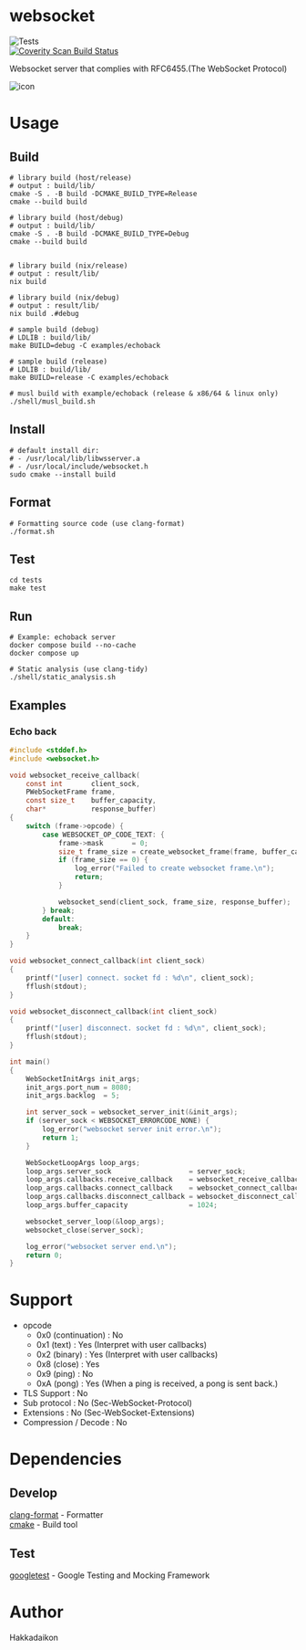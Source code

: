 # websocket  
![Tests](https://github.com/Hakkadaikon/websocket/actions/workflows/test.yml/badge.svg)  
<a href="https://scan.coverity.com/projects/hakkadaikon-websocket">
  <img alt="Coverity Scan Build Status"
       src="https://scan.coverity.com/projects/31257/badge.svg"/>
</a>

Websocket server that complies with RFC6455.(The WebSocket Protocol)  

![icon](https://github.com/user-attachments/assets/6747414b-d35f-4e1e-80ca-be8c039a4055)

# Usage  
## Build  

```shell  
# library build (host/release)
# output : build/lib/
cmake -S . -B build -DCMAKE_BUILD_TYPE=Release
cmake --build build

# library build (host/debug)
# output : build/lib/
cmake -S . -B build -DCMAKE_BUILD_TYPE=Debug
cmake --build build


# library build (nix/release)
# output : result/lib/
nix build

# library build (nix/debug)
# output : result/lib/
nix build .#debug

# sample build (debug)
# LDLIB : build/lib/
make BUILD=debug -C examples/echoback

# sample build (release)
# LDLIB : build/lib/
make BUILD=release -C examples/echoback

# musl build with example/echoback (release & x86/64 & linux only)
./shell/musl_build.sh
```

## Install  

```shell  
# default install dir:
# - /usr/local/lib/libwsserver.a
# - /usr/local/include/websocket.h
sudo cmake --install build
```

## Format  

```shell  
# Formatting source code (use clang-format)
./format.sh
```

## Test  

```shell  
cd tests
make test
```

## Run  

```shell  
# Example: echoback server
docker compose build --no-cache
docker compose up

# Static analysis (use clang-tidy)
./shell/static_analysis.sh
```

## Examples  
### Echo back  

```c
#include <stddef.h>
#include <websocket.h>

void websocket_receive_callback(
    const int       client_sock,
    PWebSocketFrame frame,
    const size_t    buffer_capacity,
    char*           response_buffer)
{
    switch (frame->opcode) {
        case WEBSOCKET_OP_CODE_TEXT: {
            frame->mask       = 0;
            size_t frame_size = create_websocket_frame(frame, buffer_capacity, response_buffer);
            if (frame_size == 0) {
                log_error("Failed to create websocket frame.\n");
                return;
            }

            websocket_send(client_sock, frame_size, response_buffer);
        } break;
        default:
            break;
    }
}

void websocket_connect_callback(int client_sock)
{
    printf("[user] connect. socket fd : %d\n", client_sock);
    fflush(stdout);
}

void websocket_disconnect_callback(int client_sock)
{
    printf("[user] disconnect. socket fd : %d\n", client_sock);
    fflush(stdout);
}

int main()
{
    WebSocketInitArgs init_args;
    init_args.port_num = 8080;
    init_args.backlog  = 5;

    int server_sock = websocket_server_init(&init_args);
    if (server_sock < WEBSOCKET_ERRORCODE_NONE) {
        log_error("websocket server init error.\n");
        return 1;
    }

    WebSocketLoopArgs loop_args;
    loop_args.server_sock                   = server_sock;
    loop_args.callbacks.receive_callback    = websocket_receive_callback;
    loop_args.callbacks.connect_callback    = websocket_connect_callback;
    loop_args.callbacks.disconnect_callback = websocket_disconnect_callback;
    loop_args.buffer_capacity               = 1024;

    websocket_server_loop(&loop_args);
    websocket_close(server_sock);

    log_error("websocket server end.\n");
    return 0;
}
```

# Support  
- opcode  
  - 0x0 (continuation)   : No  
  - 0x1 (text)           : Yes (Interpret with user callbacks)  
  - 0x2 (binary)         : Yes (Interpret with user callbacks)  
  - 0x8 (close)          : Yes  
  - 0x9 (ping)           : No  
  - 0xA (pong)           : Yes (When a ping is received, a pong is sent back.)  
- TLS Support            : No  
- Sub protocol           : No (Sec-WebSocket-Protocol)  
- Extensions             : No (Sec-WebSocket-Extensions)  
- Compression / Decode   : No  

# Dependencies  
## Develop
[clang-format](https://github.com/llvm/llvm-project/tree/main/clang/tools/clang-format) - Formatter  
[cmake](https://github.com/Kitware/CMake) - Build tool  

## Test  
[googletest](https://github.com/google/googletest) - Google Testing and Mocking Framework  

# Author
Hakkadaikon
